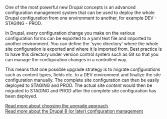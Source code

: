 One of the most powerful new Drupal concepts is an advanced configuration management system that can be used to deploy the whole Drupal configuration from one environment to another, for example DEV - STAGING - PROD. 

In Drupal, _every_ configuration change you make on the various configuration forms can be exported to a yaml text file and imported to another environment. You can define the 'sync directory' where the whole site configuration is exported and where it is imported from. Best practice is to have this directory under version control system such as Git so that you can manage the configuration changes in a controlled way. 

This means that one possible upgrade strategy is to migrate _configurations_ such as content types, fields etc. to a DEV environment and finalize the site configuration manually. The complete site configuration can then be easily deployed to STAGING and PROD. The actual site _content_ would then be migrated to STAGING and PROD after the complete site configuration has been deployed.

[Read more about choosing the upgrade approach](https://www.drupal.org/docs/8/upgrade/choosing-the-upgrade-approach).  
[Read more about the Drupal 8 (or later) configuration management](https://www.drupal.org/docs/8/configuration-management/managing-your-sites-configuration)